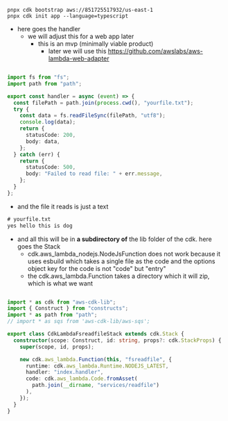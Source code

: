 
```shell
pnpx cdk bootstrap aws://851725517932/us-east-1
pnpx cdk init app --language=typescript
```


- here goes the handler
	- we will adjust this for a web app later
		- this is an mvp (minimally viable product)
			- later we will use this https://github.com/awslabs/aws-lambda-web-adapter

```typescript

import fs from "fs";
import path from "path";

export const handler = async (event) => {
  const filePath = path.join(process.cwd(), "yourfile.txt");
  try {
    const data = fs.readFileSync(filePath, "utf8");
    console.log(data);
    return {
      statusCode: 200,
      body: data,
    };
  } catch (err) {
    return {
      statusCode: 500,
      body: "Failed to read file: " + err.message,
    };
  }
};

```

- and the file it reads is just a text
```txt
# yourfile.txt
yes hello this is dog
```

- and all this will be in **a subdirectory of** the lib folder of the cdk. here goes the Stack
	- cdk.aws_lambda_nodejs.NodeJsFunction does not work because it uses esbuild which takes a single file as the code and the options object key for the code is not "code" but "entry"
	- the cdk.aws_lambda.Function takes a directory which it will zip, which is what we want

```ts

import * as cdk from "aws-cdk-lib";
import { Construct } from "constructs";
import * as path from "path";
// import * as sqs from 'aws-cdk-lib/aws-sqs';

export class CdkLambdaFsreadfileStack extends cdk.Stack {
  constructor(scope: Construct, id: string, props?: cdk.StackProps) {
    super(scope, id, props);

    new cdk.aws_lambda.Function(this, "fsreadfile", {
      runtime: cdk.aws_lambda.Runtime.NODEJS_LATEST,
      handler: "index.handler",
      code: cdk.aws_lambda.Code.fromAsset(
        path.join(__dirname, "services/readfile")
      ),
    });
  }
}

```


